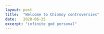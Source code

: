 ```yaml
---
layout: post
title:  "Welcome to Chinmoy controversies"
date:   2020-06-25
excerpt: "infinite god personal"
---
```

